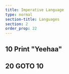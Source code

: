 ```yaml
---
title: Imperative Language
type: normal
section-title: Languages
section: 2
order_prop: 22
---
```


## 10 <span>Print "Yeehaa"</span>
## 20 <span>GOTO 10</span>
